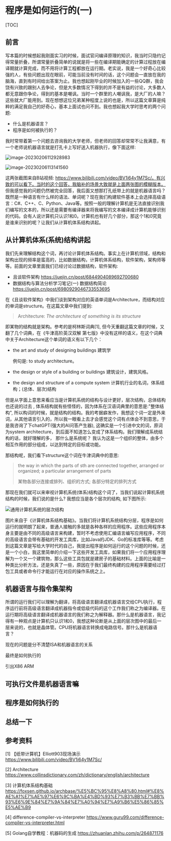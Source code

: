 # 程序是如何运行的(一)

[TOC]

## 前言

写本篇的时候想起我刚面实习的时候，面试官问编译原理的知识，我当时只隐约记得常量折叠，所谓常量折叠简单的说就是将一些在编译期能确定的计算过程放在编译期就计算完成，而不用将计算工程都放在运行期。老实说，我是一个好奇心比较强的人，有些问题出现在眼前，可能当前没有时间的话，这个问题会一直放在我的脑海，直到有时间给出答案为止。我也想起刚毕业的时候加入的一些QQ群，我会饶有兴致的跟别人去争论，但是大多数情况下得到的并不是有益的讨论，大多数人都无意跟你争论，得到的基本是嘲讽。当时一个群里的人嘲讽我，是大厂的人嘛？ 这些就大厂能用到。现在想想这位兄弟某种程度上说的也是，所以这篇文章算是纯粹的满足我自己的好奇心，基本上面试也问不到。我也想起我大学时思考的两个问题: 

- 什么是机器语言？
- 程序是如何被执行的？

我时常带着第一个问题去咨询我的大学老师，但老师的回答却常常不让我满意，有一个老师说机器语言就是打孔卡上写好送入机器执行，像下面这样: 

![image-20230206112928983](https://user-images.githubusercontent.com/45529222/218033422-9956f07e-7acf-4472-a402-ca7a9617016f.png)

![image-20230206113141560](https://user-images.githubusercontent.com/45529222/218033457-12f2178b-12e6-48b0-b9b3-32423365634c.png)


这两张截图来自B站视频: https://www.bilibili.com/video/BV1i64y1M7Sc/。有兴致的可以看下。当时的这个回答，我脑补的场景大致就是上面两张图的模糊版本。 但我感觉我的问题仍然被完全回答，我后面又想那打孔纸带上的就是机器语言吗？ 既然是一种语言有什么样的语法、单词呢？现在我们构建软件基本上会选择高级语言：C#、C++、C、Python、Java等。按照一般的理解计算机是无法直接识别我们编写的文本的，所以还是需要有编译器来将我编写的文本编译成计算机能够识别的代码。会有人说计算机只认识1和0。计算机也有好几个部分，那这个1和0究竟是谁来识别的呢？让我们从计算机体系结构讲起。

## 从计算机体系(系统)结构讲起

我们先来理解结构这个词，再讨论计算机体系结构。事实上在计算机领域，结构和架构出现的频率是蛮高的，比如数据结构，计算机体系结构，软件架构，架构师等等。前面的文章里面我们已经讨论过数据结构，软件架构:

- 且谈软件架构  https://juejin.cn/post/6844904089692700680
- 数据结构与算法分析学习笔记(一) 数据结构简论  https://juejin.cn/post/6980929046733553695

在《且谈软件架构》中我们谈到架构对应的英语单词是Architecture，而结构对应的单词是structure。在这篇文章中我们提到:

> Architecture: *The* *architecture* *of* *something* *is* *its* *structure*

即某物的结构就是架构。参考的是柯林斯词典[1], 但今天重翻这篇文章的时候，又翻了几个词典，在《牛津高阶英汉双解 第七版》中没有这样的语义，在这个词典中关于Architecture这个单词的语义有以下几个：

- the art and study of designing buildings  建筑学 

   例句是:  to study architecture。

- the design or style of a building or buildings   建筑设计，建筑风格。

- the design and structure of a compute system 计算机行业的名词，体系结构；(总体、层次)结构

但是从字面上意思来看应当是计算机系统的结构与设计更好，层次结构，总体结构也还说的过去 ,  体系结构就有些怪怪的，因为体系在汉语词典里的意思是:"整体结构", 所以构词的时候，就是结构的结构。我的考据癖发作，我想这个词一定是外来词，从其他语言引入的，所以我一眼看上去才会感觉这个词有点体会不到意思，于是我咨询了下chatGPT(强大的AI问答产生器), 这确实是一个引进中文的词，原词为system architecture，到后面不知道怎么变成了体系结构。我们理解成系统结构的话，就好理解的多， 那什么是系统呢？ 我认为这是一个组织的整体，由多个相互作用的部分组成，以达到特定的目标或功能。

那结构呢，我们看下structure这个词在牛津词典中的意思: 

> the way in which the parts of sth are connected together, arranged or organized; a particular arrangement of parts
>
> 某物各部分连接或排列、组织的方式; 各部分特定的排列方式

那现在我们就可以来审视计算机系统(体系)结构这个词了，当我们说起计算机系统结构的时候，我们说的是什么?  我想应当是各个层次的结构, 如下图所示:

![通用计算机系统的层次结构](https://foxsen.github.io/archbase/images/chapter1/hierarchy.png)

图片来自于《计算机体系结构基础》。当我们将计算机系统结构分层，程序是如何运行的就明朗了起来，普通人接触的多就是各种各样的应用程序。这些应用程序本身主要是由不同的高级语言来构建，暂时不考虑使用汇编语言编写应用程序，不同的高级语言会带有基础的开发工具库，比如Java的JDK、Go的标准库等等。考虑到这篇文章是写给大学时代的自己，我提出程序是如何运行的这个问题的时候，还是一个小白，我这里简单的介绍一下这些开发工具库，如果我们将一个应用程序理解为一个又一个建筑物，那么这些工具包就是建房子的基础材料。上面的比喻是一种类比分析方法，还是失真了一些，原因在于我们最终构建的应用程序需要经过打包工具或者命令行才能运行在对应的操作系统之上。

## 机器语言与指令集架构

 所谓的运行我们可以理解为翻译，将高级语言翻译成机器语言交给CPU执行，程序运行前将高级语言翻译成机器指令或低级代码的这个工作我们称之为编译器。在运行期将高级语言翻译成机器语言的我们称之为解释器。那什么是机器语言，我记得有一种观点是计算机只认识1和0，我想这种论断是从上面的层次图中的最后一层来说的，也就是晶体管。CPU将机器语言转换成电路信号。那什么是机器语言？





现在的问题是分不清楚ISA和机器语言的关系

最终是如何执行的

引出X86 ARM 

## 可执行文件是机器语言嘛





## 程序是如何执行的





## 总结一下





## 参考资料

[1] 【纸带计算机】Elliott903现场演示  https://www.bilibili.com/video/BV1i64y1M7Sc/

[2]   Architecture  https://www.collinsdictionary.com/zh/dictionary/english/architecture 

[3]   计算机体系结构基础  https://foxsen.github.io/archbase/%E5%BC%95%E8%A8%80.html#%E8%AE%A1%E7%AE%97%E6%9C%BA%E4%BD%93%E7%B3%BB%E7%BB%93%E6%9E%84%E7%9A%84%E7%A0%94%E7%A9%B6%E5%86%85%E5%AE%B9

[4] difference-compiler-vs-interpreter https://www.guru99.com/difference-compiler-vs-interpreter.html

[5] Golang自学教程：机器码的生成 https://zhuanlan.zhihu.com/p/264871176

